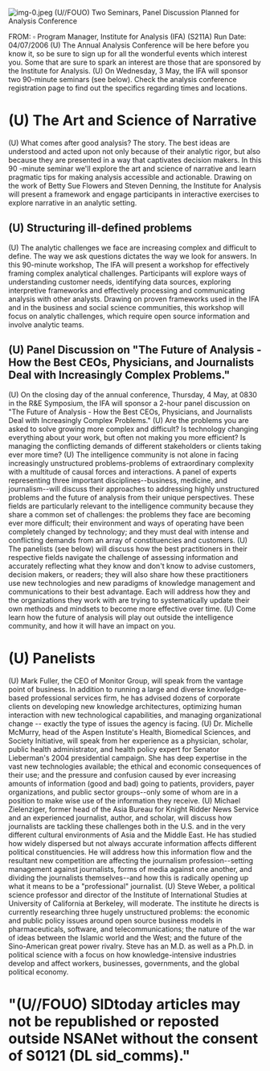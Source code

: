 ![img-0.jpeg](img-0.jpeg)
(U//FOUO) Two Seminars, Panel Discussion Planned for Analysis Conference

FROM: $\square$
Program Manager, Institute for Analysis (IFA) (S211A)
Run Date: 04/07/2006
(U) The Annual Analysis Conference will be here before you know it, so be sure to sign up for all the wonderful events which interest you. Some that are sure to spark an interest are those that are sponsored by the Institute for Analysis.
(U) On Wednesday, 3 May, the IFA will sponsor two 90-minute seminars (see below). Check the analysis conference registration page to find out the specifics regarding times and locations.

# (U) The Art and Science of Narrative 

(U) What comes after good analysis? The story. The best ideas are understood and acted upon not only because of their analytic rigor, but also because they are presented in a way that captivates decision makers. In this 90 -minute seminar we'll explore the art and science of narrative and learn pragmatic tips for making analysis accessible and actionable. Drawing on the work of Betty Sue Flowers and Steven Denning, the Institute for Analysis will present a framework and engage participants in interactive exercises to explore narrative in an analytic setting.

## (U) Structuring ill-defined problems

(U) The analytic challenges we face are increasing complex and difficult to define. The way we ask questions dictates the way we look for answers. In this 90-minute workshop, The IFA will present a workshop for effectively framing complex analytical challenges. Participants will explore ways of understanding customer needs, identifying data sources, exploring interpretive frameworks and effectively processing and communicating analysis with other analysts. Drawing on proven frameworks used in the IFA and in the business and social science communities, this workshop will focus on analytic challenges, which require open source information and involve analytic teams.

## (U) Panel Discussion on "The Future of Analysis - How the Best CEOs, Physicians, and Journalists Deal with Increasingly Complex Problems."

(U) On the closing day of the annual conference, Thursday, 4 May, at 0830 in the R\&E Symposium, the IFA will sponsor a 2-hour panel discussion on "The Future of Analysis - How the Best CEOs, Physicians, and Journalists Deal with Increasingly Complex Problems."
(U) Are the problems you are asked to solve growing more complex and difficult? Is technology changing everything about your work, but often not making you more efficient? Is managing the conflicting demands of different stakeholders or clients taking ever more time?
(U) The intelligence community is not alone in facing increasingly unstructured problems-problems of extraordinary complexity with a multitude of causal forces and interactions. A panel of experts representing three important disciplines--business, medicine, and journalism--will discuss their approaches to addressing highly unstructured problems and the future of analysis from their unique perspectives. These fields are particularly relevant to the intelligence community because they share a common set of challenges: the problems they face are becoming ever more difficult; their environment and ways of operating have been completely changed by technology; and they must deal with intense and conflicting demands from an array of constituencies and customers.
(U) The panelists (see below) will discuss how the best practitioners in their respective fields navigate the challenge of assessing information and accurately reflecting what they know and don't know to advise customers, decision makers, or readers; they will also share how these
practitioners use new technologies and new paradigms of knowledge management and communications to their best advantage. Each will address how they and the organizations they work with are trying to systematically update their own methods and mindsets to become more effective over time.
(U) Come learn how the future of analysis will play out outside the intelligence community, and how it will have an impact on you.

# (U) Panelists 

(U) Mark Fuller, the CEO of Monitor Group, will speak from the vantage point of business. In addition to running a large and diverse knowledge-based professional services firm, he has advised dozens of corporate clients on developing new knowledge architectures, optimizing human interaction with new technological capabilities, and managing organizational change -- exactly the type of issues the agency is facing.
(U) Dr. Michelle McMurry, head of the Aspen Institute's Health, Biomedical Sciences, and Society Initiative, will speak from her experience as a physician, scholar, public health administrator, and health policy expert for Senator Lieberman's 2004 presidential campaign. She has deep expertise in the vast new technologies available; the ethical and economic consequences of their use; and the pressure and confusion caused by ever increasing amounts of information (good and bad) going to patients, providers, payer organizations, and public sector groups--only some of whom are in a position to make wise use of the information they receive.
(U) Michael Zielenziger, former head of the Asia Bureau for Knight Ridder News Service and an experienced journalist, author, and scholar, will discuss how journalists are tackling these challenges both in the U.S. and in the very different cultural environments of Asia
and the Middle East. He has studied how widely dispersed but not always accurate information affects different political constituencies. He will address how this information flow and the resultant new competition are affecting the journalism profession--setting management against journalists, forms of media against one another, and dividing the journalists themselves--and how this is radically opening up what it means to be a "professional" journalist.
(U) Steve Weber, a political science professor and director of the Institute of International Studies at University of California at Berkeley, will moderate. The institute he directs is currently researching three hugely unstructured problems: the economic and public policy issues around open source business models in pharmaceuticals, software, and telecommunications; the nature of the war of ideas between the Islamic world and the West; and the future of the Sino-American great power rivalry. Steve has an M.D. as well as a Ph.D. in political science with a focus on how knowledge-intensive industries develop and affect workers, businesses, governments, and the global political economy.

# "(U//FOUO) SIDtoday articles may not be republished or reposted outside NSANet without the consent of S0121 (DL sid_comms)."
